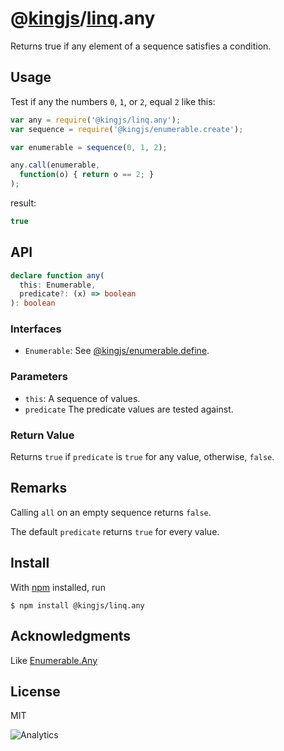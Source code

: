 # @[kingjs](https://www.npmjs.com/package/kingjs)/[linq](https://www.npmjs.com/package/@kingjs/linq).any
Returns true if any element of a sequence satisfies a condition.
## Usage
Test if any the numbers `0`, `1`, or `2`, equal `2` like this:

```js
var any = require('@kingjs/linq.any');
var sequence = require('@kingjs/enumerable.create');

var enumerable = sequence(0, 1, 2);

any.call(enumerable,
  function(o) { return o == 2; }
);
```
result:
```js
true
```

## API

```ts
declare function any(
  this: Enumerable,
  predicate?: (x) => boolean
): boolean
```
### Interfaces
- `Enumerable`: See [@kingjs/enumerable.define](https://www.npmjs.com/package/@kingjs/enumerable.define).

### Parameters
- `this`: A sequence of values. 
- `predicate` The predicate values are tested against.

### Return Value
Returns `true` if `predicate` is `true` for any value, otherwise, `false`.

## Remarks
Calling `all` on an empty sequence returns `false`. 

The default `predicate` returns `true` for every value.

## Install
With [npm](https://npmjs.org/) installed, run

```
$ npm install @kingjs/linq.any
```

## Acknowledgments
Like [Enumerable.Any](https://msdn.microsoft.com/en-us/library/bb337697(v=vs.110).aspx)

## License

MIT

![Analytics](https://analytics.kingjs.net/linq/any)
